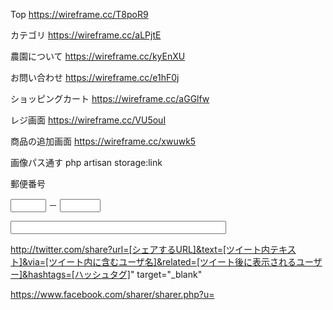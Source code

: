 Top
https://wireframe.cc/T8poR9

カテゴリ
https://wireframe.cc/aLPjtE

農園について
https://wireframe.cc/kyEnXU

お問い合わせ
https://wireframe.cc/e1hF0j

ショッピングカート
https://wireframe.cc/aGGlfw

レジ画面
https://wireframe.cc/VU5ouI

商品の追加画面
https://wireframe.cc/xwuwk5

画像パス通す
php artisan storage:link

郵便番号
<script src="https://ajaxzip3.github.io/ajaxzip3.js" charset="UTF-8"></script>

<!-- ▼郵便番号入力フィールド(3桁+4桁) -->
<input type="text" name="zip21" size="4" maxlength="3"> － <input type="text" name="zip22" size="5" maxlength="4" onKeyUp="AjaxZip3.zip2addr('zip21','zip22','addr21','addr21');">
<!-- ▼住所入力フィールド(都道府県+以降の住所) -->
<input type="text" name="addr21" size="40">

<!--twitter-->
http://twitter.com/share?url=[シェアするURL]&text=[ツイート内テキスト]&via=[ツイート内に含むユーザ名]&related=[ツイート後に表示されるユーザー]&hashtags=[ハッシュタグ]" target="_blank"

https://www.facebook.com/sharer/sharer.php?u=<URL>
